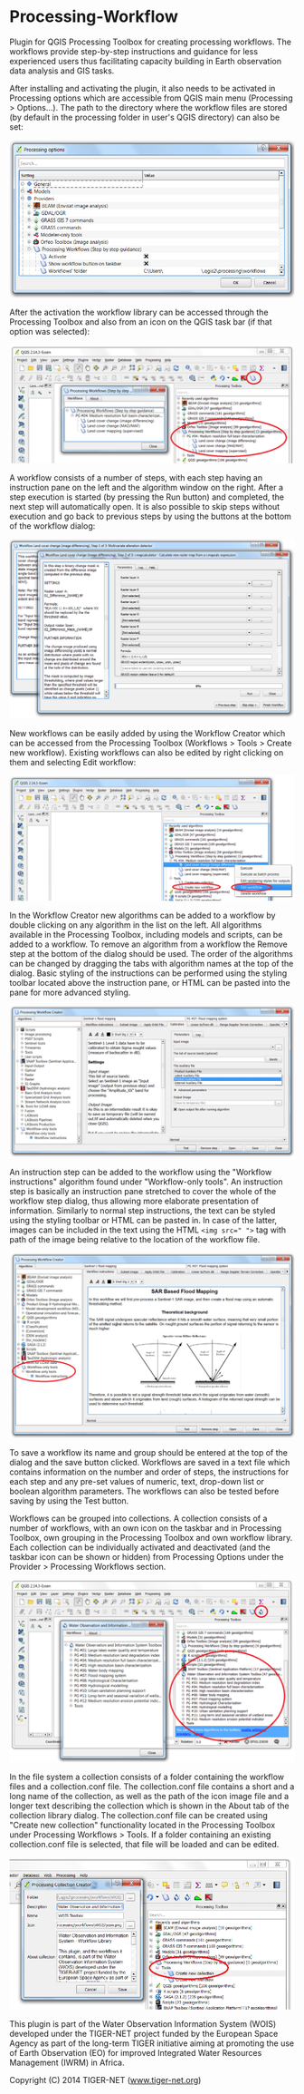 Processing-Workflow
===================

Plugin for QGIS Processing Toolbox for creating processing workflows. The workflows provide step-by-step instructions and guidance for less experienced users thus facilitating capacity building in Earth observation data analysis and GIS tasks.

After installing and activating the plugin, it also needs to be activated in Processing options which are accessible from QGIS main menu (Processing > Options...). The path to the directory where the workflow files are stored (by default in the processing folder in user's QGIS directory) can also be set:

![](https://github.com/TIGER-NET/screenshots/blob/master/Processing-Workflow/activate.png)

After the activation the workflow library can be accessed through the Processing Toolbox and also from an icon on the QGIS task bar (if that option was selected):

![](https://github.com/TIGER-NET/screenshots/blob/master/Processing-Workflow/location.png)

A workflow consists of a number of steps, with each step having an instruction pane on the left and the algorithm window on the right. After a step execution is started (by pressing the Run button) and completed, the next step will automatically open. It is also possible to skip steps without execution and go back to previous steps by using the buttons at the bottom of the workflow dialog:

![](https://github.com/TIGER-NET/screenshots/blob/master/Processing-Workflow/workflow.png)

New workflows can be easily added by using the Workflow Creator which can be accessed from the Processing Toolbox (Workflows > Tools > Create new workflow). Existing workflows can also be edited by right clicking on them and selecting Edit workflow: 

![](https://github.com/TIGER-NET/screenshots/blob/master/Processing-Workflow/edit.png)

In the Workflow Creator new algorithms can be added to a workflow by double clicking on any algorithm in the list on the left. All algorithms available in the Processing Toolbox, including models and scripts, can be added to a workflow. To remove an algorithm from a workflow the Remove step at the bottom of the dialog should be used. The order of the algorithms can be changed by dragging the tabs with algorithm names at the top of the dialog. Basic styling of the instructions can be performed using the styling toolbar located above the instruction pane, or HTML can be pasted into the pane for more advanced styling.

![](https://github.com/TIGER-NET/screenshots/blob/master/Processing-Workflow/creator.png)

An instruction step can be added to the workflow using the "Workflow instructions" algorithm found under "Workflow-only tools". An instruction step is basically an instruction pane stretched to cover the whole of the workflow step dialog, thus allowing more elaborate presentation of information. Similarly to normal step instructions, the text can be styled using the styling toolbar or HTML can be pasted in. In case of the latter, images can be included in the text using the HTML ``` <img src=" "> ``` tag with path of the image being relative to the location of the workflow file.

![](https://github.com/TIGER-NET/screenshots/blob/master/Processing-Workflow/instruction_step.png)

To save a workflow its name and group should be entered at the top of the dialog and the save button clicked. Workflows are saved in a text file which contains information on the number and order of steps, the instructions for each step and any pre-set values of numeric, text, drop-down list or boolean algorithm parameters. The workflows can also be tested before saving by using the Test button.

Workflows can be grouped into collections. A collection consists of a number of workflows, with an own icon on the taskbar and in Processing Toolbox, own grouping in the Processing Toolbox and own workflow library. Each collection can be individually activated and deactivated (and the taskbar icon can be shown or hidden) from Processing Options under the Provider > Processing Workflows section. 

![](https://github.com/TIGER-NET/screenshots/blob/master/Processing-Workflow/collection.png)

In the file system a collection consists of a folder containing the workflow files and a collection.conf file. The collection.conf file contains a short and a long name of the collection, as well as the path of the icon image file and a longer text describing the collection which is shown in the About tab of the collection library dialog. The collection.conf file can be created using "Create new collection" functionality located in the Processing Toolbox under Processing Workflows > Tools. If a folder containing an existing collection.conf file is selected, that file will be loaded and can be edited.  

![](https://github.com/TIGER-NET/screenshots/blob/master/Processing-Workflow/new_collection.png)

This plugin is part of the Water Observation Information System (WOIS) developed under the TIGER-NET project funded by the European Space Agency as part of the long-term TIGER initiative aiming at promoting the use of Earth Observation (EO) for improved Integrated Water Resources Management (IWRM) in Africa. 

Copyright (C) 2014 TIGER-NET (www.tiger-net.org)
